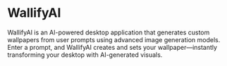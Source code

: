# WallifyAI
WallifyAI is an AI-powered desktop application that generates custom wallpapers from user prompts using advanced image generation models. Enter a prompt, and WallifyAI creates and sets your wallpaper—instantly transforming your desktop with AI-generated visuals.
